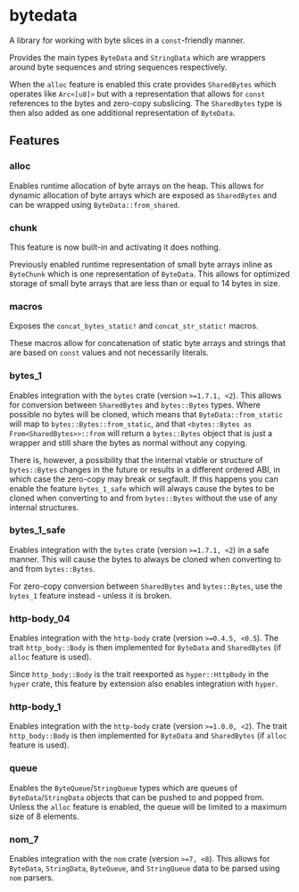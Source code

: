 # bytedata

A library for working with byte slices in a `const`-friendly manner.

Provides the main types `ByteData` and `StringData` which are wrappers around byte sequences and string sequences respectively.

When the `alloc` feature is enabled this crate provides `SharedBytes` which operates like `Arc<[u8]>` but with a representation that allows for `const` references to the bytes and zero-copy subslicing.
The `SharedBytes` type is then also added as one additional representation of `ByteData`.

## Features

### alloc

Enables runtime allocation of byte arrays on the heap.
This allows for dynamic allocation of byte arrays which are exposed as `SharedBytes` and can be wrapped using `ByteData::from_shared`.

### chunk

This feature is now built-in and activating it does nothing.

Previously enabled runtime representation of small byte arrays inline as `ByteChunk` which is one representation of `ByteData`.
This allows for optimized storage of small byte arrays that are less than or equal to 14 bytes in size.

### macros

Exposes the `concat_bytes_static!` and `concat_str_static!` macros.

These macros allow for concatenation of static byte arrays and strings that are based on `const` values and not necessarily literals.

### bytes_1

Enables integration with the `bytes` crate (version `>=1.7.1, <2`).
This allows for conversion between `SharedBytes` and `bytes::Bytes` types.
Where possible no bytes will be cloned, which means that `ByteData::from_static` will map to `bytes::Bytes::from_static`,
and that `<bytes::Bytes as From<SharedBytes>>::from` will return a `bytes::Bytes` object that is just a wrapper and still share the bytes as normal without any copying.

There is, however, a possibility that the internal vtable or structure of `bytes::Bytes` changes in the future or results in a different ordered ABI, in which case the zero-copy may break or segfault.
If this happens you can enable the feature `bytes_1_safe` which will always cause the bytes to be cloned when converting to and from `bytes::Bytes` without the use of any internal structures.

### bytes_1_safe

Enables integration with the `bytes` crate (version `>=1.7.1, <2`) in a safe manner.
This will cause the bytes to always be cloned when converting to and from `bytes::Bytes`.

For zero-copy conversion between `SharedBytes` and `bytes::Bytes`, use the `bytes_1` feature instead - unless it is broken.

### http-body_04

Enables integration with the `http-body` crate (version `>=0.4.5, <0.5`).
The trait `http_body::Body` is then implemented for `ByteData` and `SharedBytes` (if `alloc` feature is used).

Since `http_body::Body` is the trait reexported as `hyper::HttpBody` in the `hyper` crate, this feature by extension also enables integration with `hyper`.

### http-body_1

Enables integration with the `http-body` crate (version `>=1.0.0, <2`).
The trait `http_body::Body` is then implemented for `ByteData` and `SharedBytes` (if `alloc` feature is used).

### queue

Enables the `ByteQueue`/`StringQueue` types which are queues of `ByteData`/`StringData` objects that can be pushed to and popped from.
Unless the `alloc` feature is enabled, the queue will be limited to a maximum size of 8 elements.

### nom_7

Enables integration with the `nom` crate (version `>=7, <8`).
This allows for `ByteData`, `StringData`, `ByteQueue`, and `StringQueue` data to be parsed using `nom` parsers.
